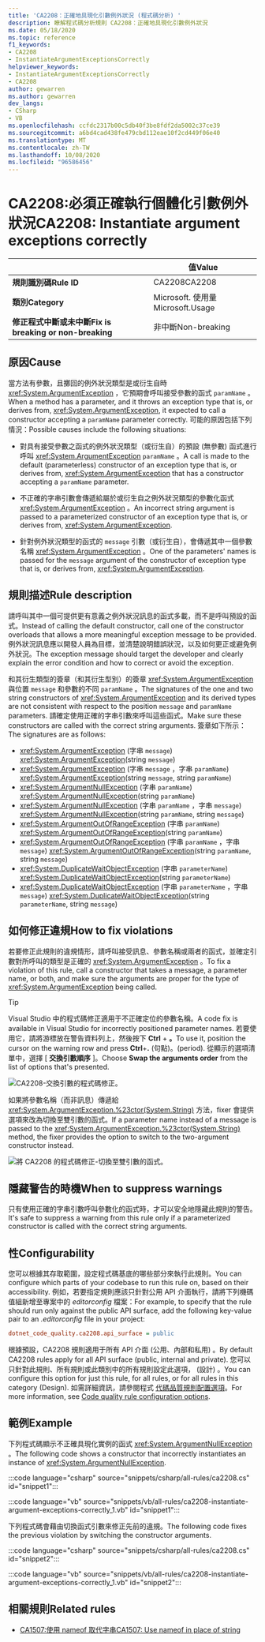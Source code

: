 ```yaml
---
title: 'CA2208：正確地具現化引數例外狀況 (程式碼分析) '
description: 瞭解程式碼分析規則 CA2208：正確地具現化引數例外狀況
ms.date: 05/18/2020
ms.topic: reference
f1_keywords:
- CA2208
- InstantiateArgumentExceptionsCorrectly
helpviewer_keywords:
- InstantiateArgumentExceptionsCorrectly
- CA2208
author: gewarren
ms.author: gewarren
dev_langs:
- CSharp
- VB
ms.openlocfilehash: ccfdc2317b00c5db40f3be8fdf2da5002c37ce39
ms.sourcegitcommit: a6bd4cad438fe479cbd112eae10f2cd449f06e40
ms.translationtype: MT
ms.contentlocale: zh-TW
ms.lasthandoff: 10/08/2020
ms.locfileid: "96586456"
---
```

# <a name="ca2208-instantiate-argument-exceptions-correctly"></a><span data-ttu-id="a92e7-103">CA2208:必須正確執行個體化引數例外狀況</span><span class="sxs-lookup"><span data-stu-id="a92e7-103">CA2208: Instantiate argument exceptions correctly</span></span>

| | <span data-ttu-id="a92e7-104">值</span><span class="sxs-lookup"><span data-stu-id="a92e7-104">Value</span></span> |
|-|-|
| <span data-ttu-id="a92e7-105">**規則識別碼**</span><span class="sxs-lookup"><span data-stu-id="a92e7-105">**Rule ID**</span></span> |<span data-ttu-id="a92e7-106">CA2208</span><span class="sxs-lookup"><span data-stu-id="a92e7-106">CA2208</span></span>|
| <span data-ttu-id="a92e7-107">**類別**</span><span class="sxs-lookup"><span data-stu-id="a92e7-107">**Category**</span></span> |<span data-ttu-id="a92e7-108">Microsoft. 使用量</span><span class="sxs-lookup"><span data-stu-id="a92e7-108">Microsoft.Usage</span></span>|
| <span data-ttu-id="a92e7-109">**修正程式中斷或未中斷**</span><span class="sxs-lookup"><span data-stu-id="a92e7-109">**Fix is breaking or non-breaking**</span></span> |<span data-ttu-id="a92e7-110">非中斷</span><span class="sxs-lookup"><span data-stu-id="a92e7-110">Non-breaking</span></span>|

## <a name="cause"></a><span data-ttu-id="a92e7-111">原因</span><span class="sxs-lookup"><span data-stu-id="a92e7-111">Cause</span></span>

<span data-ttu-id="a92e7-112">當方法有參數，且擲回的例外狀況類型是或衍生自時 <xref:System.ArgumentException> ，它預期會呼叫接受參數的函式 `paramName` 。</span><span class="sxs-lookup"><span data-stu-id="a92e7-112">When a method has a parameter, and it throws an exception type that is, or derives from, <xref:System.ArgumentException>, it expected to call a constructor accepting a `paramName` parameter correctly.</span></span> <span data-ttu-id="a92e7-113">可能的原因包括下列情況：</span><span class="sxs-lookup"><span data-stu-id="a92e7-113">Possible causes include the following situations:</span></span>

- <span data-ttu-id="a92e7-114">對具有接受參數之函式的例外狀況類型（或衍生自）的預設 (無參數) 函式進行呼叫 <xref:System.ArgumentException> `paramName` 。</span><span class="sxs-lookup"><span data-stu-id="a92e7-114">A call is made to the default (parameterless) constructor of an exception type that is, or derives from, <xref:System.ArgumentException> that has a constructor accepting a `paramName` parameter.</span></span>

- <span data-ttu-id="a92e7-115">不正確的字串引數會傳遞給屬於或衍生自之例外狀況類型的參數化函式 <xref:System.ArgumentException> 。</span><span class="sxs-lookup"><span data-stu-id="a92e7-115">An incorrect string argument is passed to a parameterized constructor of an exception type that is, or derives from, <xref:System.ArgumentException>.</span></span>

- <span data-ttu-id="a92e7-116">針對例外狀況類型的函式的 `message` 引數（或衍生自），會傳遞其中一個參數名稱 <xref:System.ArgumentException> 。</span><span class="sxs-lookup"><span data-stu-id="a92e7-116">One of the parameters' names is passed for the `message` argument of the constructor of exception type that is, or derives from, <xref:System.ArgumentException>.</span></span>

## <a name="rule-description"></a><span data-ttu-id="a92e7-117">規則描述</span><span class="sxs-lookup"><span data-stu-id="a92e7-117">Rule description</span></span>

<span data-ttu-id="a92e7-118">請呼叫其中一個可提供更有意義之例外狀況訊息的函式多載，而不是呼叫預設的函式。</span><span class="sxs-lookup"><span data-stu-id="a92e7-118">Instead of calling the default constructor, call one of the constructor overloads that allows a more meaningful exception message to be provided.</span></span> <span data-ttu-id="a92e7-119">例外狀況訊息應以開發人員為目標，並清楚說明錯誤狀況，以及如何更正或避免例外狀況。</span><span class="sxs-lookup"><span data-stu-id="a92e7-119">The exception message should target the developer and clearly explain the error condition and how to correct or avoid the exception.</span></span>

<span data-ttu-id="a92e7-120">和其衍生類型的簽章（和其衍生型別）的簽章 <xref:System.ArgumentException> 與位置 `message` 和參數的不同 `paramName` 。</span><span class="sxs-lookup"><span data-stu-id="a92e7-120">The signatures of the one and two string constructors of <xref:System.ArgumentException> and its derived types are not consistent with respect to the position `message` and `paramName` parameters.</span></span> <span data-ttu-id="a92e7-121">請確定使用正確的字串引數來呼叫這些函式。</span><span class="sxs-lookup"><span data-stu-id="a92e7-121">Make sure these constructors are called with the correct string arguments.</span></span> <span data-ttu-id="a92e7-122">簽章如下所示：</span><span class="sxs-lookup"><span data-stu-id="a92e7-122">The signatures are as follows:</span></span>

- <span data-ttu-id="a92e7-123"><xref:System.ArgumentException> (字串 `message`) </span><span class="sxs-lookup"><span data-stu-id="a92e7-123"><xref:System.ArgumentException>(string `message`)</span></span>
- <span data-ttu-id="a92e7-124"><xref:System.ArgumentException> (字串 `message` ，字串 `paramName`) </span><span class="sxs-lookup"><span data-stu-id="a92e7-124"><xref:System.ArgumentException>(string `message`, string `paramName`)</span></span>
- <span data-ttu-id="a92e7-125"><xref:System.ArgumentNullException> (字串 `paramName`) </span><span class="sxs-lookup"><span data-stu-id="a92e7-125"><xref:System.ArgumentNullException>(string `paramName`)</span></span>
- <span data-ttu-id="a92e7-126"><xref:System.ArgumentNullException> (字串 `paramName` ，字串 `message`) </span><span class="sxs-lookup"><span data-stu-id="a92e7-126"><xref:System.ArgumentNullException>(string `paramName`, string `message`)</span></span>
- <span data-ttu-id="a92e7-127"><xref:System.ArgumentOutOfRangeException> (字串 `paramName`) </span><span class="sxs-lookup"><span data-stu-id="a92e7-127"><xref:System.ArgumentOutOfRangeException>(string `paramName`)</span></span>
- <span data-ttu-id="a92e7-128"><xref:System.ArgumentOutOfRangeException> (字串 `paramName` ，字串 `message`) </span><span class="sxs-lookup"><span data-stu-id="a92e7-128"><xref:System.ArgumentOutOfRangeException>(string `paramName`, string `message`)</span></span>
- <span data-ttu-id="a92e7-129"><xref:System.DuplicateWaitObjectException> (字串 `parameterName`) </span><span class="sxs-lookup"><span data-stu-id="a92e7-129"><xref:System.DuplicateWaitObjectException>(string `parameterName`)</span></span>
- <span data-ttu-id="a92e7-130"><xref:System.DuplicateWaitObjectException> (字串 `parameterName` ，字串 `message`) </span><span class="sxs-lookup"><span data-stu-id="a92e7-130"><xref:System.DuplicateWaitObjectException>(string `parameterName`, string `message`)</span></span>

## <a name="how-to-fix-violations"></a><span data-ttu-id="a92e7-131">如何修正違規</span><span class="sxs-lookup"><span data-stu-id="a92e7-131">How to fix violations</span></span>

<span data-ttu-id="a92e7-132">若要修正此規則的違規情形，請呼叫接受訊息、參數名稱或兩者的函式，並確定引數對所呼叫的類型是正確的 <xref:System.ArgumentException> 。</span><span class="sxs-lookup"><span data-stu-id="a92e7-132">To fix a violation of this rule, call a constructor that takes a message, a parameter name, or both, and make sure the arguments are proper for the type of <xref:System.ArgumentException> being called.</span></span>

> [!TIP]
> <span data-ttu-id="a92e7-133">Visual Studio 中的程式碼修正適用于不正確定位的參數名稱。</span><span class="sxs-lookup"><span data-stu-id="a92e7-133">A code fix is available in Visual Studio for incorrectly positioned parameter names.</span></span> <span data-ttu-id="a92e7-134">若要使用它，請將游標放在警告資料列上，然後按下 **Ctrl** + **。**</span><span class="sxs-lookup"><span data-stu-id="a92e7-134">To use it, position the cursor on the warning row and press **Ctrl**+**.**</span></span> <span data-ttu-id="a92e7-135">(句點)。</span><span class="sxs-lookup"><span data-stu-id="a92e7-135">(period).</span></span> <span data-ttu-id="a92e7-136">從顯示的選項清單中，選擇 [ **交換引數順序** ]。</span><span class="sxs-lookup"><span data-stu-id="a92e7-136">Choose **Swap the arguments order** from the list of options that's presented.</span></span>
>
> ![CA2208-交換引數的程式碼修正。](media/ca2208-codefix_swap.png)
>
> <span data-ttu-id="a92e7-138">如果將參數名稱（而非訊息）傳遞給 <xref:System.ArgumentException.%23ctor(System.String)> 方法，fixer 會提供選項來改為切換至雙引數的函式。</span><span class="sxs-lookup"><span data-stu-id="a92e7-138">If a parameter name instead of a message is passed to the <xref:System.ArgumentException.%23ctor(System.String)> method, the fixer provides the option to switch to the two-argument constructor instead.</span></span>
>
> ![將 CA2208 的程式碼修正-切換至雙引數的函式。](media/ca2208-codefix_null_msg.png)

## <a name="when-to-suppress-warnings"></a><span data-ttu-id="a92e7-140">隱藏警告的時機</span><span class="sxs-lookup"><span data-stu-id="a92e7-140">When to suppress warnings</span></span>

<span data-ttu-id="a92e7-141">只有使用正確的字串引數呼叫參數化的函式時，才可以安全地隱藏此規則的警告。</span><span class="sxs-lookup"><span data-stu-id="a92e7-141">It's safe to suppress a warning from this rule only if a parameterized constructor is called with the correct string arguments.</span></span>

## <a name="configurability"></a><span data-ttu-id="a92e7-142">性</span><span class="sxs-lookup"><span data-stu-id="a92e7-142">Configurability</span></span>

<span data-ttu-id="a92e7-143">您可以根據其存取範圍，設定程式碼基底的哪些部分來執行此規則。</span><span class="sxs-lookup"><span data-stu-id="a92e7-143">You can configure which parts of your codebase to run this rule on, based on their accessibility.</span></span> <span data-ttu-id="a92e7-144">例如，若要指定規則應該只針對公用 API 介面執行，請將下列機碼值組新增至專案中的 *editorconfig* 檔案：</span><span class="sxs-lookup"><span data-stu-id="a92e7-144">For example, to specify that the rule should run only against the public API surface, add the following key-value pair to an *.editorconfig* file in your project:</span></span>

```ini
dotnet_code_quality.ca2208.api_surface = public
```

<span data-ttu-id="a92e7-145">根據預設，CA2208 規則適用于所有 API 介面 (公用、內部和私用) 。</span><span class="sxs-lookup"><span data-stu-id="a92e7-145">By default CA2208 rules apply for all API surface (public, internal and private).</span></span> <span data-ttu-id="a92e7-146">您可以只針對此規則、所有規則或此類別中的所有規則設定此選項， (設計) 。</span><span class="sxs-lookup"><span data-stu-id="a92e7-146">You can configure this option for just this rule, for all rules, or for all rules in this category (Design).</span></span> <span data-ttu-id="a92e7-147">如需詳細資訊，請參閱程式 [代碼品質規則配置選項](../code-quality-rule-options.md)。</span><span class="sxs-lookup"><span data-stu-id="a92e7-147">For more information, see [Code quality rule configuration options](../code-quality-rule-options.md).</span></span>

## <a name="example"></a><span data-ttu-id="a92e7-148">範例</span><span class="sxs-lookup"><span data-stu-id="a92e7-148">Example</span></span>

<span data-ttu-id="a92e7-149">下列程式碼顯示不正確具現化實例的函式 <xref:System.ArgumentNullException> 。</span><span class="sxs-lookup"><span data-stu-id="a92e7-149">The following code shows a constructor that incorrectly instantiates an instance of <xref:System.ArgumentNullException>.</span></span>

:::code language="csharp" source="snippets/csharp/all-rules/ca2208.cs" id="snippet1":::

:::code language="vb" source="snippets/vb/all-rules/ca2208-instantiate-argument-exceptions-correctly_1.vb" id="snippet1":::

<span data-ttu-id="a92e7-150">下列程式碼會藉由切換函式引數來修正先前的違規。</span><span class="sxs-lookup"><span data-stu-id="a92e7-150">The following code fixes the previous violation by switching the constructor arguments.</span></span>

:::code language="csharp" source="snippets/csharp/all-rules/ca2208.cs" id="snippet2":::

:::code language="vb" source="snippets/vb/all-rules/ca2208-instantiate-argument-exceptions-correctly_1.vb" id="snippet2":::

## <a name="related-rules"></a><span data-ttu-id="a92e7-151">相關規則</span><span class="sxs-lookup"><span data-stu-id="a92e7-151">Related rules</span></span>

- [<span data-ttu-id="a92e7-152">CA1507:使用 nameof 取代字串</span><span class="sxs-lookup"><span data-stu-id="a92e7-152">CA1507: Use nameof in place of string</span></span>](ca1507.md)
